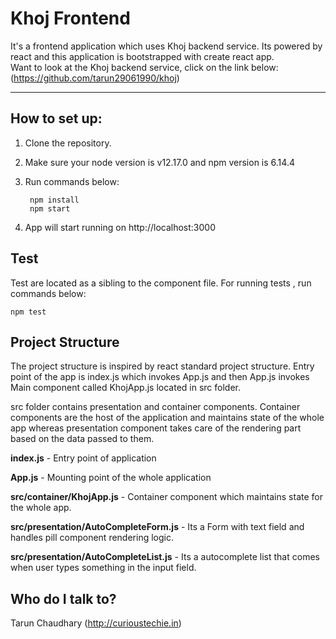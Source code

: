 # Khoj Frontend

It's a frontend application which uses Khoj backend service. Its powered by react and this application is bootstrapped with create react app.  
Want to look at the Khoj backend service, click on the link below:
(https://github.com/tarun29061990/khoj)

***

## How to set up:
1. Clone the repository.
2. Make sure your node version is v12.17.0 and npm version is 6.14.4
3. Run commands below:
        
        npm install
        npm start
4. App will start running on http://localhost:3000

## Test
Test are located as a sibling to the component file. For running tests , run commands below:

    npm test

## Project Structure
The project structure is inspired by react standard project structure. Entry point of the app is index.js which invokes App.js and then App.js invokes Main component called KhojApp.js located in src folder. 

src folder contains presentation and container components. Container components are the host of the application and maintains state of the whole app whereas presentation component takes care of the rendering part based on the data passed to them.

**index.js** - Entry point of application

**App.js** - Mounting point of the whole application

**src/container/KhojApp.js** - Container component which maintains state for the whole app.

**src/presentation/AutoCompleteForm.js** - Its a Form with text field and handles pill component rendering logic.

**src/presentation/AutoCompleteList.js** - Its a autocomplete list that comes when user types something in the input field.

## Who do I talk to? 
Tarun Chaudhary (http://curioustechie.in)